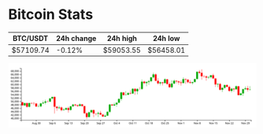 # Bitcoin Stats

BTC/USDT|24h change|24h high|24h low|
|---|---|---|---|
|$57109.74|-0.12%|$59053.55|$56458.01|

<img src="./chart.svg">
